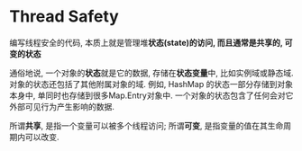 # Thread Safety

编写线程安全的代码, 本质上就是管理堆**状态(state)**的访问, 而且通常是**共享的, 可变的状态**

通俗地说, 一个对象的**状态**就是它的数据, 存储在**状态变量**中, 比如实例域或静态域.
对象的状态还包括了其他附属对象的域. 例如, HashMap 的状态一部分存储到对象本身中,
单同时也存储到很多Map.Entry对象中. 一个对象的状态包含了任何会对它外部可见行为产生影响的数据.

所谓**共享**, 是指一个变量可以被多个线程访问; 所谓**可变**, 是指变量的值在其生命周期内可以改变.

